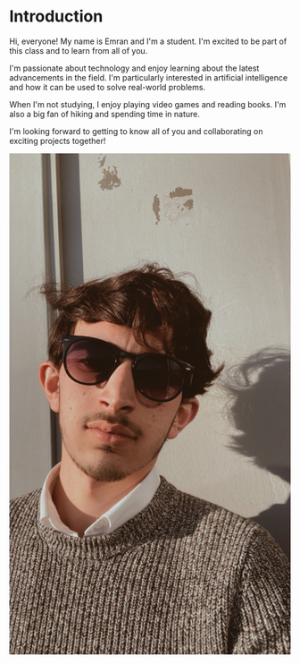 # Introduction

Hi, everyone! My name is Emran and I'm a student. I'm excited to be part of this
class and to learn from all of you.

I'm passionate about technology and enjoy learning about the latest advancements
in the field. I'm particularly interested in artificial intelligence and how it
can be used to solve real-world problems.

When I'm not studying, I enjoy playing video games and reading books. I'm also a
big fan of hiking and spending time in nature.

I'm looking forward to getting to know all of you and collaborating on exciting
projects together!

![my picture](/groups-bio/img/emran.JPG)
